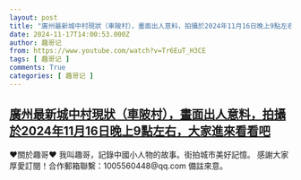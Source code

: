 ```yaml
---
layout: post
title: "廣州最新城中村現狀（車陂村），畫面出人意料，拍攝於2024年11月16日晚上9點左右，大家進來看看吧"
date: 2024-11-17T14:00:53.000Z
author: 趣哥记
from: https://www.youtube.com/watch?v=Tr6EuT_H3CE
tags: [ 趣哥记 ]
comments: True
categories: [ 趣哥记 ]
---
```

<!--1731852053000-->
[廣州最新城中村現狀（車陂村），畫面出人意料，拍攝於2024年11月16日晚上9點左右，大家進來看看吧](https://www.youtube.com/watch?v=Tr6EuT_H3CE)
------

<div>
♥關於趣哥♥  我叫趣哥，記錄中國小人物的故事。街拍城市美好記憶。  感謝大家厚愛訂閱！合作郵箱聯繫：1005560448@qq.com 備註來意。
</div>
